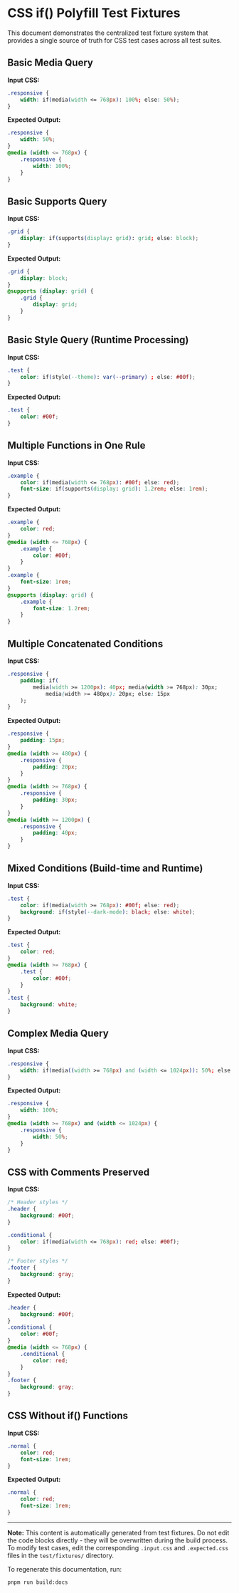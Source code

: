 # CSS if() Polyfill Test Fixtures

This document demonstrates the centralized test fixture system that provides a single source of truth for CSS test cases across all test suites.

## Basic Media Query

<!-- FIXTURE: basic-media -->

<!-- Note: This content is automatically generated from test fixtures. Do not edit the code blocks directly - they will be overwritten during the build process. To modify test cases, edit the corresponding .input.css and .expected.css files in the test/fixtures/ directory -->

**Input CSS:**

```css
.responsive {
	width: if(media(width <= 768px): 100%; else: 50%);
}
```

**Expected Output:**

```css
.responsive {
	width: 50%;
}
@media (width <= 768px) {
	.responsive {
		width: 100%;
	}
}
```

<!-- /FIXTURE -->

## Basic Supports Query

<!-- FIXTURE: basic-supports -->

<!-- Note: This content is automatically generated from test fixtures. Do not edit the code blocks directly - they will be overwritten during the build process. To modify test cases, edit the corresponding .input.css and .expected.css files in the test/fixtures/ directory -->

**Input CSS:**

```css
.grid {
	display: if(supports(display: grid): grid; else: block);
}
```

**Expected Output:**

```css
.grid {
	display: block;
}
@supports (display: grid) {
	.grid {
		display: grid;
	}
}
```

<!-- /FIXTURE -->

## Basic Style Query (Runtime Processing)

<!-- FIXTURE: basic-style -->

<!-- Note: This content is automatically generated from test fixtures. Do not edit the code blocks directly - they will be overwritten during the build process. To modify test cases, edit the corresponding .input.css and .expected.css files in the test/fixtures/ directory -->

**Input CSS:**

```css
.test {
	color: if(style(--theme): var(--primary) ; else: #00f);
}
```

**Expected Output:**

```css
.test {
	color: #00f;
}
```

<!-- /FIXTURE -->

## Multiple Functions in One Rule

<!-- FIXTURE: multiple-functions-one-rule -->

<!-- Note: This content is automatically generated from test fixtures. Do not edit the code blocks directly - they will be overwritten during the build process. To modify test cases, edit the corresponding .input.css and .expected.css files in the test/fixtures/ directory -->

**Input CSS:**

```css
.example {
	color: if(media(width <= 768px): #00f; else: red);
	font-size: if(supports(display: grid): 1.2rem; else: 1rem);
}
```

**Expected Output:**

```css
.example {
	color: red;
}
@media (width <= 768px) {
	.example {
		color: #00f;
	}
}
.example {
	font-size: 1rem;
}
@supports (display: grid) {
	.example {
		font-size: 1.2rem;
	}
}
```

<!-- /FIXTURE -->

## Multiple Concatenated Conditions

<!-- FIXTURE: multiple-concatenated-conditions -->

<!-- Note: This content is automatically generated from test fixtures. Do not edit the code blocks directly - they will be overwritten during the build process. To modify test cases, edit the corresponding .input.css and .expected.css files in the test/fixtures/ directory -->

**Input CSS:**

```css
.responsive {
	padding: if(
		media(width >= 1200px): 40px; media(width >= 768px): 30px;
			media(width >= 480px): 20px; else: 15px
	);
}
```

**Expected Output:**

```css
.responsive {
	padding: 15px;
}
@media (width >= 480px) {
	.responsive {
		padding: 20px;
	}
}
@media (width >= 768px) {
	.responsive {
		padding: 30px;
	}
}
@media (width >= 1200px) {
	.responsive {
		padding: 40px;
	}
}
```

<!-- /FIXTURE -->

## Mixed Conditions (Build-time and Runtime)

<!-- FIXTURE: mixed-conditions -->

<!-- Note: This content is automatically generated from test fixtures. Do not edit the code blocks directly - they will be overwritten during the build process. To modify test cases, edit the corresponding .input.css and .expected.css files in the test/fixtures/ directory -->

**Input CSS:**

```css
.test {
	color: if(media(width >= 768px): #00f; else: red);
	background: if(style(--dark-mode): black; else: white);
}
```

**Expected Output:**

```css
.test {
	color: red;
}
@media (width >= 768px) {
	.test {
		color: #00f;
	}
}
.test {
	background: white;
}
```

<!-- /FIXTURE -->

## Complex Media Query

<!-- FIXTURE: complex-media-query -->

<!-- Note: This content is automatically generated from test fixtures. Do not edit the code blocks directly - they will be overwritten during the build process. To modify test cases, edit the corresponding .input.css and .expected.css files in the test/fixtures/ directory -->

**Input CSS:**

```css
.responsive {
	width: if(media((width >= 768px) and (width <= 1024px)): 50%; else: 100%);
}
```

**Expected Output:**

```css
.responsive {
	width: 100%;
}
@media (width >= 768px) and (width <= 1024px) {
	.responsive {
		width: 50%;
	}
}
```

<!-- /FIXTURE -->

## CSS with Comments Preserved

<!-- FIXTURE: with-comments -->

<!-- Note: This content is automatically generated from test fixtures. Do not edit the code blocks directly - they will be overwritten during the build process. To modify test cases, edit the corresponding .input.css and .expected.css files in the test/fixtures/ directory -->

**Input CSS:**

```css
/* Header styles */
.header {
	background: #00f;
}

.conditional {
	color: if(media(width <= 768px): red; else: #00f);
}

/* Footer styles */
.footer {
	background: gray;
}
```

**Expected Output:**

```css
.header {
	background: #00f;
}
.conditional {
	color: #00f;
}
@media (width <= 768px) {
	.conditional {
		color: red;
	}
}
.footer {
	background: gray;
}
```

<!-- /FIXTURE -->

## CSS Without if() Functions

<!-- FIXTURE: no-if-functions -->

<!-- Note: This content is automatically generated from test fixtures. Do not edit the code blocks directly - they will be overwritten during the build process. To modify test cases, edit the corresponding .input.css and .expected.css files in the test/fixtures/ directory -->

**Input CSS:**

```css
.normal {
	color: red;
	font-size: 1rem;
}
```

**Expected Output:**

```css
.normal {
	color: red;
	font-size: 1rem;
}
```

<!-- /FIXTURE -->

---

**Note:** This content is automatically generated from test fixtures. Do not edit the code blocks directly - they will be overwritten during the build process. To modify test cases, edit the corresponding `.input.css` and `.expected.css` files in the `test/fixtures/` directory.

To regenerate this documentation, run:

```bash
pnpm run build:docs
```

